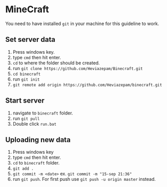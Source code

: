 # MineCraft

You need to have installed `git` in your machine for this guideline to work.

## Set server data
1. Press windows key.
2. type `cmd` then hit enter.
4. `cd` to where the folder should be created.
5. run `git clone https://github.com/Heviazepam/Binecraft.git`
6. `cd binecraft`
7. run `git init`
8. `git remote add origin https://github.com/Heviazepam/binecraft.git`

## Start server
1. navigate to `binecraft` folder.
2. run `git pull`
3. Double click `run.bat`

## Uploading new data
1. Press windows key
2. type `cmd` then hit enter.
3. `cd` to `binecraft` folder.
4. `git add .`
5. `git commit -m <date>` ex. `git commit -m "15-sep 21:36"`
6. run `git push`. For first push use `git push -u origin master` instead.
